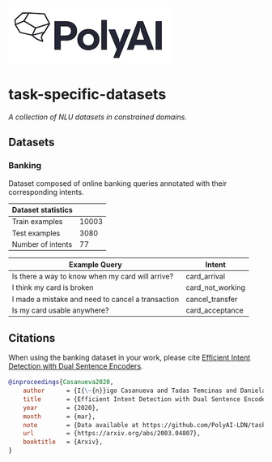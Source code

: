 [![PolyAI](polyai-logo.png)](https://poly-ai.com/)

# task-specific-datasets

*A collection of NLU datasets in constrained domains.*

## Datasets

### Banking

Dataset composed of online banking queries annotated with their corresponding intents.

| Dataset statistics               |      |
| ---            |   --- |
| Train examples | 10003 |
| Test examples | 3080 |
| Number of intents | 77 |

|          Example Query      | Intent      |
| ---            |   --- |
| Is there a way to know when my card will arrive?| card_arrival |
| I think my card is broken | card_not_working |
| I made a mistake and need to cancel a transaction | cancel_transfer |
| Is my card usable anywhere? | card_acceptance |


## Citations

When using the banking dataset in your work, please cite [Efficient Intent Detection with Dual Sentence Encoders](https://arxiv.org/pdf/1903.05566.pdf).

```bibtex
@inproceedings{Casanueva2020,
    author      = {I{\~{n}}igo Casanueva and Tadas Temcinas and Daniela Gerz and Matthew Henderson and Ivan Vulic},
    title       = {Efficient Intent Detection with Dual Sentence Encoders},
    year        = {2020},
    month       = {mar},
    note        = {Data available at https://github.com/PolyAI-LDN/task-specific-datasets},
    url         = {https://arxiv.org/abs/2003.04807},
    booktitle   = {Arxiv},
}

```
